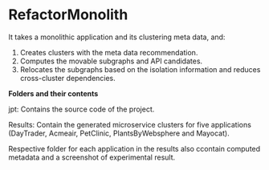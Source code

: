 # RefactorMonolith

It takes a monolithic application and its clustering meta data, and:
1. Creates clusters with the meta data recommendation.
2. Computes the movable subgraphs and API candidates.
3. Relocates the subgraphs based on the isolation information and reduces cross-cluster dependencies.

**Folders and their contents**

jpt: Contains the source code of the project.

Results: Contain the generated microservice clusters for five applications (DayTrader, Acmeair, PetClinic, PlantsByWebsphere and Mayocat). 


Respective folder for each application in the results also ccontain computed metadata and a screenshot of experimental result.
